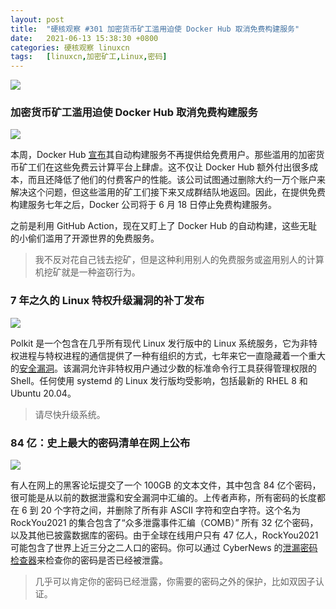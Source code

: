 ```yaml
---
layout: post
title:	"硬核观察 #301 加密货币矿工滥用迫使 Docker Hub 取消免费构建服务"
date:	2021-06-13 15:38:30 +0800 
categories:	硬核观察 linuxcn 
tags:	[linuxcn,加密矿工,Linux,密码]
---
```



![](/Asserts/Images//attachment/album/202106/13/153712h60tzktzy2b6bbb2.jpg)


### 加密货币矿工滥用迫使 Docker Hub 取消免费构建服务


![](/Asserts/Images//attachment/album/202106/13/153732afoo89q4ol4im9lo.jpg)


本周，Docker Hub [宣布](https://www.docker.com/blog/changes-to-docker-hub-autobuilds/)其自动构建服务不再提供给免费用户。那些滥用的加密货币矿工们在这些免费云计算平台上肆虐。这不仅让 Docker Hub 额外付出很多成本，而且还降低了他们的付费客户的性能。该公司试图通过删除大约一万个账户来解决这个问题，但这些滥用的矿工们接下来又成群结队地返回。因此，在提供免费构建服务七年之后，Docker 公司将于 6 月 18 日停止免费构建服务。


之前是利用 GitHub Action，现在又盯上了 Docker Hub 的自动构建，这些无耻的小偷们滥用了开源世界的免费服务。



> 
> 我不反对花自己钱去挖矿，但是这种利用别人的免费服务或盗用别人的计算机挖矿就是一种盗窃行为。
> 
> 
> 


### 7 年之久的 Linux 特权升级漏洞的补丁发布


![](/Asserts/Images//attachment/album/202106/13/153752gjwbjjrksjv48nwn.jpg)


Polkit 是一个包含在几乎所有现代 Linux 发行版中的 Linux 系统服务，它为非特权进程与特权进程的通信提供了一种有组织的方式，七年来它一直隐藏着一个重大的[安全漏洞](https://github.blog/2021-06-10-privilege-escalation-polkit-root-on-linux-with-bug/)。该漏洞允许非特权用户通过少数的标准命令行工具获得管理权限的 Shell。任何使用 systemd 的 Linux 发行版均受影响，包括最新的 RHEL 8 和 Ubuntu 20.04。



> 
> 请尽快升级系统。
> 
> 
> 


### 84 亿：史上最大的密码清单在网上公布


![](/Asserts/Images//attachment/album/202106/13/153809sjqqyt00u93lu3ul.jpg)


有人在网上的黑客论坛提交了一个 100GB 的文本文件，其中包含 84 亿个密码，很可能是从以前的数据泄露和安全漏洞中汇编的。上传者声称，所有密码的长度都在 6 到 20 个字符之间，并删除了所有非 ASCII 字符和空白字符。这个名为 RockYou2021 的集合包含了“众多泄露事件汇编（COMB）” 所有 32 亿个密码，以及其他已披露数据库的密码。由于全球在线用户只有 47 亿人，RockYou2021 可能包含了世界上近三分之二人口的密码。你可以通过 CyberNews 的[泄漏密码检查器](https://cybernews.com/password-leak-check/)来检查你的密码是否已经被泄露。



> 
> 几乎可以肯定你的密码已经泄露，你需要的密码之外的保护，比如双因子认证。
> 
> 
>
